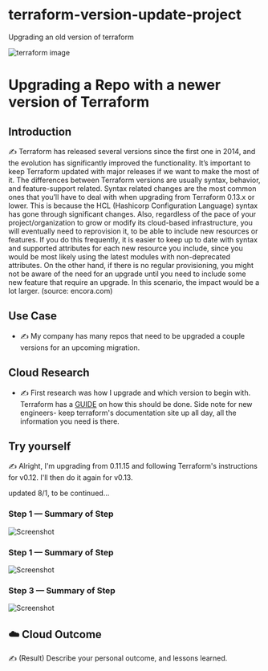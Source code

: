# terraform-version-update-project
Upgrading an old version of terraform 

![terraform image](https://opennebula.io/wp-content/uploads/2020/12/Terraform_2-scaled.jpg)

# Upgrading a Repo with a newer version of Terraform

## Introduction

✍️ Terraform has released several versions since the first one in 2014, and the evolution has significantly improved the functionality. It’s important to keep Terraform updated with major releases if we want to make the most of it. The differences between Terraform versions are usually syntax, behavior, and feature-support related. Syntax related changes are the most common ones that you’ll have to deal with when upgrading from Terraform 0.13.x or lower. This is because the HCL (Hashicorp Configuration Language) syntax has gone through significant changes. Also, regardless of the pace of your project/organization to grow or modify its cloud-based infrastructure, you will eventually need to reprovision it, to be able to include new resources or features. If you do this frequently, it is easier to keep up to date with syntax and supported attributes for each new resource you include, since you would be most likely using the latest modules with non-deprecated attributes. On the other hand, if there is no regular provisioning, you might not be aware of the need for an upgrade until you need to include some new feature that require an upgrade. In this scenario, the impact would be a lot larger. (source: encora.com)

## Use Case

- ✍️ My company has many repos that need to be upgraded a couple versions for an upcoming migration.

## Cloud Research

- ✍️ First research was how I upgrade and which version to begin with. Terraform has a [GUIDE](https://www.terraform.io/language/upgrade-guides) on how this should be done. Side note for new engineers- keep terraform's documentation site up all day, all the information you need is there. 

## Try yourself

✍️ Alright, I'm upgrading from 0.11.15 and following Terraform's instructions for v0.12. I'll then do it again for v0.13. 

updated 8/1, to be continued...

### Step 1 — Summary of Step

![Screenshot](https://via.placeholder.com/500x300)

### Step 1 — Summary of Step

![Screenshot](https://via.placeholder.com/500x300)

### Step 3 — Summary of Step

![Screenshot](https://via.placeholder.com/500x300)

## ☁️ Cloud Outcome

✍️ (Result) Describe your personal outcome, and lessons learned.
